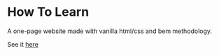 # How To Learn

A one-page website made with vanilla html/css and bem methodology.  

See it [here](https://sammeown.github.io/how-to-learn/)
